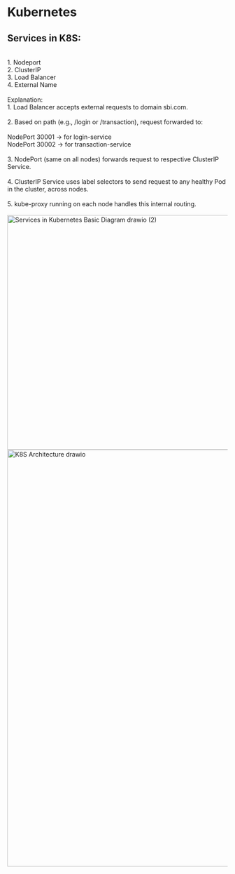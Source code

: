 <h1>Kubernetes</h1>
<h2>Services in K8S:</h2><br>
1. Nodeport <br>
2. ClusterIP <br>
3. Load Balancer <br>
4. External Name <br><br>
Explanation:<br>
1. Load Balancer accepts external requests to domain sbi.com.<br><br>
2. Based on path (e.g., /login or /transaction), request forwarded to:<br><br>
   <t>NodePort 30001 → for login-service</t><br>
   <t>NodePort 30002 → for transaction-service</t><br><br>
3. NodePort (same on all nodes) forwards request to respective ClusterIP Service.<br><br>
4. ClusterIP Service uses label selectors to send request to any healthy Pod in the cluster, across nodes.<br><br>
5. kube-proxy running on each node handles this internal routing.<br><br>
<img width="1200" height="535" alt="Services in Kubernetes Basic Diagram drawio (2)" src="https://github.com/user-attachments/assets/4082386d-add6-4f0e-8f2e-3650358e378c" /> <br>


<img width="1691" height="951" alt="K8S Architecture drawio" src="https://github.com/user-attachments/assets/686d58e7-2051-4059-8609-eee174440d05" />
